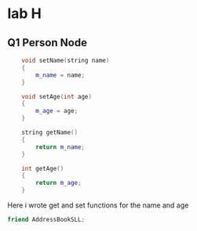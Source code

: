 # lab H
## Q1 Person Node
``` cpp
	void setName(string name)
	{
		m_name = name;
	}

	void setAge(int age)
	{
		m_age = age;
	}

	string getName()
	{
		return m_name;
	}

	int getAge()
	{
		return m_age;
	}
```
Here i wrote get and set functions for the name and age

``` cpp
friend AddressBookSLL;
```
